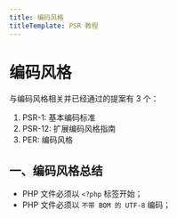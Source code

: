 ```yaml
---
title: 编码风格
titleTemplate: PSR 教程
---
```


# 编码风格

与编码风格相关并已经通过的提案有 3 个：

1. PSR-1: 基本编码标准
2. PSR-12: 扩展编码风格指南
3. PER: 编码风格

## 一、编码风格总结

-   PHP 文件必须以 `<?php` 标签开始；
-   PHP 文件必须以 `不带 BOM 的 UTF-8` 编码；
